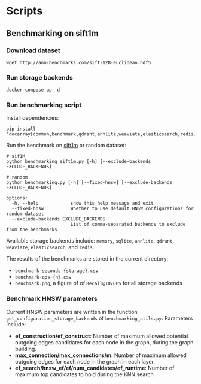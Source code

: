# Scripts

## Benchmarking on sift1m

### Download dataset

```shell
wget http://ann-benchmarks.com/sift-128-euclidean.hdf5
```

### Run storage backends

```shell
docker-compose up -d
```

### Run benchmarking script

Install dependencies:

```
pip install "docarray[common,benchmark,qdrant,annlite,weaviate,elasticsearch,redis]"
```

Run the benchmark on [sift1m](https://www.tensorflow.org/datasets/catalog/sift1m) or random dataset:

```
# sif1M
python benchmarking_sift1m.py [-h] [--exclude-backends EXCLUDE_BACKENDS] 

# random
python benchmarking.py [-h] [--fixed-hnsw] [--exclude-backends EXCLUDE_BACKENDS] 

options:
  -h, --help            show this help message and exit
  --fixed-hnsw          Whether to use default HNSW configurations for random dataset
  --exclude-backends EXCLUDE_BACKENDS
                        List of comma-separated backends to exclude from the benchmarks
```

Available storage backends include: `memory`, `sqlite`, `annlite`, `qdrant`, `weaviate`, `elasticsearch`, and `redis`.

The results of the benchmarks are stored in the current directory:
- `benchmark-seconds-{storage}.csv`
- `benchmark-qps-{n}.csv` 
- `benchmark.png`, a figure of of `Recall@10/QPS` for all storage backends


### Benchmark HNSW parameters

Current HNSW parameters are written in the function `get_configuration_storage_backends` of `benchmarking_utils.py`. Parameters include:

- **ef_construction/ef_construct**: Number of maximum allowed potential outgoing edges candidates for each node in the graph, during the graph building. 
- **max_connection/max_connections/m**: Number of maximum allowed outgoing edges for each node in the graph in each layer.
- **ef_search/hnsw_ef/ef/num_candidates/ef_runtime**: Number of maximum top candidates to hold during the KNN search.



